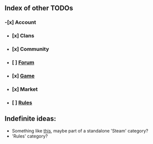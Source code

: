 ## Index of other TODOs
### -[x] Account
- ### [x] Clans
- ### [x] Community
- ### [ ] [Forum](https://github.com/TB-FAQ/TB-FAQ/blob/master/FAQ%20Items/Forum/TODO.md)
- ### [x] [Game](https://github.com/TB-FAQ/TB-FAQ/blob/master/FAQ%20Items/Game/TODO.md)
- ### [x] Market
- ### [ ] [Rules](https://github.com/TB-FAQ/TB-FAQ/blob/master/FAQ%20Items/Rules/TODO.md)

## Indefinite ideas:
  - Something like [this](http://forum.toribash.com/showthread.php?t=458899), maybe part of a standalone 'Steam' category?
  - 'Rules' category?
